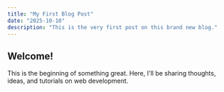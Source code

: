 ```yaml
---
title: "My First Blog Post"
date: "2025-10-10"
description: "This is the very first post on this brand new blog."
---
```


## Welcome!

This is the beginning of something great. Here, I'll be sharing thoughts, ideas, and tutorials on web development.
